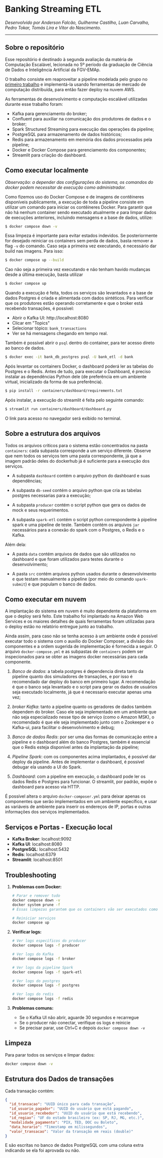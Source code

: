 # Banking Streaming ETL

*Desenvolvido por Anderson Falcão, Guilherme Castilho, Luan Carvalho, Pedro
Tokar, Tomás Lira e Vitor do Nascimento.*

-------------------------------------------------------------------------------

## Sobre o repositório

Esse repositório é destinado à segunda avaliação da matéria de Computação
Escalável, lecionada no 5º período da graduação de Ciência de Dados e
Inteligência Artificial da FGV-EMAp.

O trabalho consiste em reaproveitar a pipeline modelada pelo grupo no [primeiro
trabalho](https://github.com/TomasLira/Banking-Transactions-ETL) e implementá-la
usando ferramentas de mercado de computação distribuída, para então fazer deploy
na nuvem AWS.

As ferramentas de desenvolvimento e computação escalável utilizadas durante esse
trabalho foram:

- Kafka para gerenciamento do broker;
- Confluent para auxiliar na comunicação dos produtores de dados e o broker;
- Spark Structured Streaming para execução das operações da pipeline;
- PostgreSQL para armazenamento de dados históricos;
- Redis para armazenamento em memória dos dados processados pela pipeline;
- Docker e Docker Compose para gerenciamento dos componentes;
- Streamlit para criação do dashboard.

## Como executar localmente

*Observação: a depender das configurações do sistema, os comandos do docker
podem necessitar de execução como administrador.*

Como fizemos uso do Docker Compose e de imagens de contêineres disponíveis
publicamente, a execução de toda a pipeline consiste em utilizar um comando para
iniciar os contêineres Docker. Para garantir que não há nenhum container sendo
executado atualmente *e* para limpar dados de execuções anteriores, incluindo
mensagens e a base de dados, utilize:

```bash
$ docker compose down -v
```

Essa limpeza é importante para evitar estados indevidos. Se posteriormente for
desejado reiniciar os containers sem perda de dados, basta remover a flag `-v`
do comando. Caso seja a primeira vez executando, é necessário dar build nas
imagens. Para isso:

```bash
$ docker compose up --build
```

Cao não seja a primeira vez executando e não tenham havido mudanças desde a última
execução, basta utilizar

```bash
$ docker compose up
```

Quando a execução é feita, todos os serviços são levantados e a base de dados Postgres
é criada e alimentada com dados sintéticos. Para verificar que os produtores
estão operando corretamente e que o broker está recebendo transações, é possível:

- Abrir o Kafka UI: http://localhost:8080
- Clicar em "Topics"
- Selecionar tópico: `bank_transactions`
- Ver se há mensagens chegando em tempo real.

Também é possível abrir o `psql` dentro do container, para ter acesso direto ao
banco de dados.

```bash
$ docker exec -it bank_db_postgres psql -U bank_etl -d bank
```

Após levantar os containers Docker, o dashboard poderá ler as tabelas do Postgres
e o Redis. Antes de tudo, para executar o Dashboard, é preciso instalar as
dependências Python dele (de preferência em um ambiente virtual, inicializado
da forma de sua preferência).

```bash
$ pip install -r containers/dashboard/requirements.txt
```

Após instalar, a execução do streamlit é feita pelo seguinte comando:

```bash
$ streamlit run containers/dashboard/dashboard.py
```

O link para acesso no navegador será exibido no terminal.

## Sobre a estrutura dos arquivos

Todos os arquivos críticos para o sistema estão concentrados na pasta `containers`:
cada subpasta corresponde a um serviço diferente. Observe que nem todos os serviços
tem uma pasta correspondente, já que a imagem padrão deles do dockerhub já é
suficiente para a execução dos serviços.

- A subpasta `dashboard` contém o arquivo python do dashboard e suas dependências;

- A subpasta `db-seed` contém o arquivo python que cria as tabelas postgres necessarias
para a execução;

- A subpasta `producer` contém o script python que gera os dados de mock e seus
requerimentos.

- A subpasta `spark-etl` contém o script python correspondente à pipeline spark
e uma pipeline de teste. Também contém os arquivos `jar` necessários para a conexão
do spark com o Postgres, o Redis e o Kafka.

Além dela:

- A pasta `data` contém arquivos de dados que são utilizados no dashboard e que
foram utilizados para testes durante o desenvolvimento;

- A pasta `src` contém arquivos python usados durante o desenvolvimento e que
testam manualmente a pipeline (por meio do comando `spark-submit`) e que populam
o banco de dados.

## Como executar em nuvem

A implantação do sistema em nuvem é muito dependente da plataforma em que o deploy
será feito. Este trabalho foi implantado na Amazon Web Services e os maiores detalhes
de quais ferramentas foram utilizadas para o deploy estão no relatório entregue
junto ao trabalho.

Ainda assim, para caso não se tenha acesso à um ambiente onde é possível executar
todo o sistema com o auxílio do Docker Composer, a divisão dos componentes e a
ordem sugerida de implementação é fornecida a seguir. O arquivo `docker-compose.yml`
e as subpastas de `containers` podem ser inspecionados para se obter as imagens
docker necessárias para cada componente.

1. *Banco de dados*: a tabela postgres é dependencia direta tanto da pipeline quanto
dos simuladores de transações, e por isso é recomendado dar deploy do banco em primeiro
lugar. A recomendação é que o banco seja levantado e o script para gerar os dados de
usuários seja executado localmente, já que é necessario executar apenas uma vez;

2. *broker Kafka*: tanto a pipeline quanto os geradores de dados também dependem
do broker. Caso ele seja implementado em um ambiente que não seja especializado
nesse tipo de serviço (como o Amazon MSK), o recomendado é que ele seja implementado
junto com o Zookeeper e o Kafka-ui, para facilitar o desenvolvimento e debug;

3. *Banco de dados Redis*: por ser uma das formas de comunicação entre a pipeline
e o dashboard além do banco Postgres, também é essencial que o Redis esteja
disponível antes da implantação da pipeline;

4. *Pipeline Spark*: com os componentes acima implantados, é possível dar deploy
da pipeline. Antes de implementar o dashboard, é possível debugar ela usando a
UI do Spark.

5. *Dashboard*: com a pipeline em execução, o dashboard pode ler os dados Redis
e Postgres para funcionar. O streamlit, por padrão, expõe o dashboard para acesso
via HTTP.

É possível altera o arquivo `docker-composer.yml` para deixar apenas os componentes
que serão implementados em um ambiente específico, e usar as variáveis de ambiente
para inserir os endereços de IP, portas e outras informações dos serviços implementados.

## Serviços e Portas - Execução local

- **Kafka Broker**: localhost:9092
- **Kafka UI**: localhost:8080
- **PostgreSQL**: localhost:5432
- **Redis**: localhost:6379
- **Streamlit**: localhost:8501

## Troubleshooting

1. **Problemas com Docker:**
   ```bash
   # Parar e remover tudo
   docker compose down -v
   docker system prune -f
   # Essas limpezas garantem que os containers vão ser executados como na primeira execução

   # Reiniciar serviços
   docker compose up
   ```

2. **Verificar logs:**
    ```bash
    # Ver logs específicos do producer
    docker compose logs -f producer
   
    # Ver logs do Kafka
    docker compose logs -f broker

    # Ver logs da pipeline Spark
    docker compose logs -f spark-etl

    # Ver logs do postgres
    docker compose logs -f postgres

    # Ver logs do redis
    docker compose logs -f redis
   ```

3. **Problemas comuns:**
   - Se o Kafka UI não abrir, aguarde 30 segundos e recarregue
   - Se o producer não conectar, verifique os logs e reinicie
   - Se precisar parar, use Ctrl+C e depois `docker compose down -v`

## Limpeza

Para parar todos os serviços e limpar dados:
```bash
docker compose down -v
```

## Estrutura dos Dados de transações

Cada transação contém:
```json
{
  "id_transacao": "UUID único para cada transação",
  "id_usuario_pagador": "UUID do usuário que está pagando",
  "id_usuario_recebedor": "UUID do usuário que está recebendo",
  "id_regiao": "UF do estado brasileiro (ex: SP, RJ, MG, etc.)",
  "modalidade_pagamento": "PIX, TED, DOC ou Boleto",
  "data_horario": "Timestamp em milissegundos",
  "valor_transacao": "Valor da transação em reais (double)"
}
```
E são escritas no banco de dados PostgreSQL com uma coluna extra indicando se
ela foi aprovada ou não.
